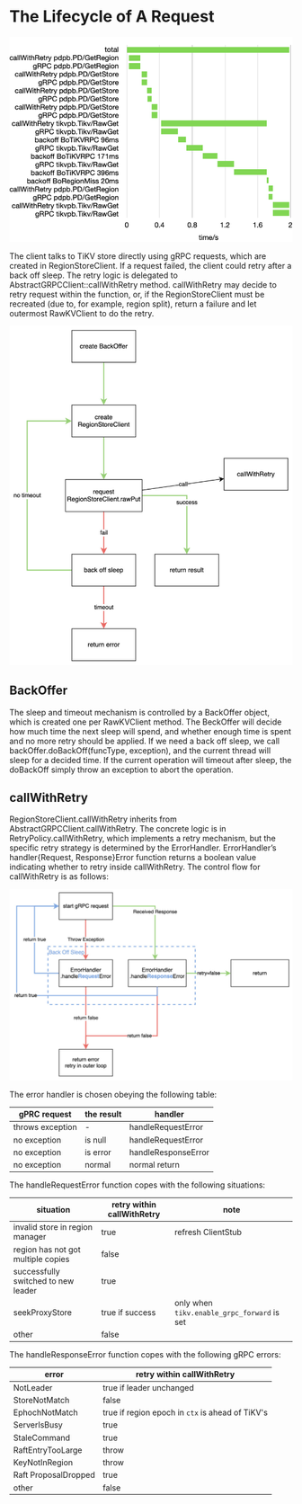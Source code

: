 # The Lifecycle of A Request

![time graph](./timegraph.png)

The client talks to TiKV store directly using gRPC requests, which are created in RegionStoreClient. If a request failed, the client could retry after a back off sleep. The retry logic is delegated to AbstractGRPCClient::callWithRetry method. callWithRetry may decide to retry request within the function, or, if the RegionStoreClient must be recreated (due to, for example, region split), return a failure and let outermost RawKVClient to do the retry.

![request-overview](./request-overview.jpg)

## BackOffer

The sleep and timeout mechanism is controlled by a BackOffer object, which is created one per RawKVClient method. The BeckOffer will decide how much time the next sleep will spend, and whether enough time is spent and no more retry should be applied.
If we need a back off sleep, we call backOffer.doBackOff(funcType, exception), and the current thread will sleep for a decided time. If the current operation will timeout after sleep, the doBackOff simply throw an exception to abort the operation.

## callWithRetry

RegionStoreClient.callWithRetry inherits from AbstractGRPCClient.callWithRetry. The concrete logic is in RetryPolicy.callWithRetry, which implements a retry mechanism, but the specific retry strategy is determined by the ErrorHandler.
ErrorHandler’s handler{Request, Response}Error function returns a boolean value indicating whether to retry inside callWithRetry.
The control flow for callWithRetry is as follows:

![callWithRetry](./callWithRetry.jpg)

The error handler is chosen obeying the following table:

| gPRC request	| the result	| handler |
| -- | -- | -- |
| throws exception	| -	| handleRequestError
| no exception	| is null	| handleRequestError
| no exception	| is error	| handleResponseError
| no exception	| normal	| normal return

The handleRequestError function copes with the following situations:

| situation  | retry within callWithRetry | note   |
|----------|---------------|------------------------------|
| invalid store in region manager  | true  | refresh ClientStub  |
| region has not got multiple copies  | false | |
| successfully switched to new leader | true | |
| seekProxyStore | true if success | only when `tikv.enable_grpc_forward` is set |
| other | false | |

The handleResponseError function copes with the following gRPC errors:

| error                | retry within callWithRetry |
|----------------------|----------------------------|
| NotLeader            | true if leader unchanged   |
| StoreNotMatch        | false                      |
| EphochNotMatch       | true if region epoch in `ctx` is ahead of TiKV's |
| ServerIsBusy         | true                       |
| StaleCommand         | true                       |
| RaftEntryTooLarge    | throw                      |
| KeyNotInRegion       | throw                      |
| Raft ProposalDropped | true                       |
| other                | false                      |